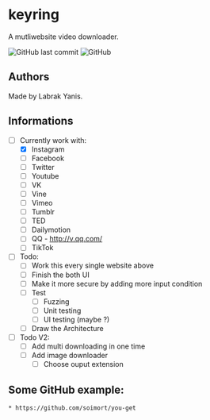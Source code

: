 # keyring
A mutliwebsite video downloader.

![GitHub last commit](https://img.shields.io/github/last-commit/qanastek/keyring.svg?style=flat-square)
![GitHub](https://img.shields.io/github/license/qanastek/keyring.svg?style=flat-square)

## Authors
Made by Labrak Yanis.

## Informations

- [ ] Currently work with:
	- [x] Instagram
	- [ ] Facebook
	- [ ] Twitter
	- [ ] Youtube
	- [ ] VK
	- [ ] Vine
	- [ ] Vimeo
	- [ ] Tumblr
	- [ ] TED
	- [ ] Dailymotion
	- [ ] QQ - http://v.qq.com/
	- [ ] TikTok

- [ ] Todo:
	- [ ] Work this every single website above
	- [ ] Finish the both UI
	- [ ] Make it more secure by adding more input condition
	- [ ] Test
		- [ ] Fuzzing
		- [ ] Unit testing
		- [ ] UI testing (maybe ?)
	- [ ] Draw the Architecture

- [ ] Todo V2:
	- [ ] Add multi downloading in one time
	- [ ] Add image downloader
		- [ ] Choose ouput extension

## Some GitHub example:

	* https://github.com/soimort/you-get
